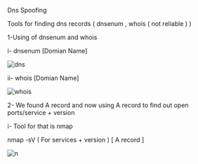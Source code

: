 Dns Spoofing 

Tools for finding dns records ( dnsenum , whois ( not reliable ) )

1-Using of dnsenum and whois 

i- dnsenum [Domian Name]



![dns](https://github.com/user-attachments/assets/c11723df-ac94-40d3-8054-2a37a2452268)



ii- whois [Domian Name]


![whois](https://github.com/user-attachments/assets/e274248c-1cd0-4c6e-b541-b81bfc5a7984)



2- We found A record and now using A record to find out open ports/service + version 

i- Tool for that is nmap

nmap -sV ( For services + version ) [ A record ]



![n](https://github.com/user-attachments/assets/3d47b75c-02ff-4a10-a4ef-8de7b5d0a485)


